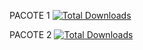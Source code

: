 PACOTE 1 [![Total Downloads](http://poser.pugx.org/phpunit/phpunit/downloads)](https://packagist.org/packages/phpunit/phpunit)

PACOTE 2 [![Total Downloads](http://poser.pugx.org/laravel/laravel/downloads)](https://packagist.org/packages/laravel/laravel)
